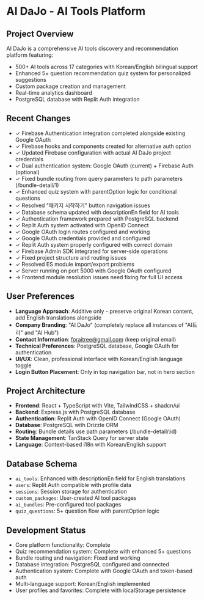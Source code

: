 # AI DaJo - AI Tools Platform

## Project Overview
AI DaJo is a comprehensive AI tools discovery and recommendation platform featuring:
- 500+ AI tools across 17 categories with Korean/English bilingual support
- Enhanced 5+ question recommendation quiz system for personalized suggestions
- Custom package creation and management
- Real-time analytics dashboard
- PostgreSQL database with Replit Auth integration

## Recent Changes
- ✓ Firebase Authentication integration completed alongside existing Google OAuth
- ✓ Firebase hooks and components created for alternative auth option
- ✓ Updated Firebase configuration with actual AI DaJo project credentials
- ✓ Dual authentication system: Google OAuth (current) + Firebase Auth (optional)
- ✓ Fixed bundle routing from query parameters to path parameters (/bundle-detail/1)
- ✓ Enhanced quiz system with parentOption logic for conditional questions
- ✓ Resolved "패키지 시작하기" button navigation issues
- ✓ Database schema updated with descriptionEn field for AI tools
- ✓ Authentication framework prepared with PostgreSQL backend
- ✓ Replit Auth system activated with OpenID Connect
- ✓ Google OAuth login routes configured and working
- ✓ Google OAuth credentials provided and configured
- ✓ Replit Auth system properly configured with correct domain
- ✓ Firebase Admin SDK integrated for server-side operations
- ✓ Fixed project structure and routing issues
- ✓ Resolved ES module import/export problems 
- ✓ Server running on port 5000 with Google OAuth configured
- → Frontend module resolution issues need fixing for full UI access

## User Preferences
- **Language Approach**: Additive only - preserve original Korean content, add English translations alongside
- **Company Branding**: "AI DaJo" (completely replace all instances of "AI트리" and "AI Hub")
- **Contact Information**: foraitree@gmail.com (keep original email)
- **Technical Preferences**: PostgreSQL database, Google OAuth for authentication
- **UI/UX**: Clean, professional interface with Korean/English language toggle
- **Login Button Placement**: Only in top navigation bar, not in hero section

## Project Architecture
- **Frontend**: React + TypeScript with Vite, TailwindCSS + shadcn/ui
- **Backend**: Express.js with PostgreSQL database
- **Authentication**: Replit Auth with OpenID Connect (Google OAuth)
- **Database**: PostgreSQL with Drizzle ORM
- **Routing**: Bundle details use path parameters (/bundle-detail/:id)
- **State Management**: TanStack Query for server state
- **Language**: Context-based i18n with Korean/English support

## Database Schema
- `ai_tools`: Enhanced with descriptionEn field for English translations
- `users`: Replit Auth compatible with profile data
- `sessions`: Session storage for authentication
- `custom_packages`: User-created AI tool packages
- `ai_bundles`: Pre-configured tool packages
- `quiz_questions`: 5+ question flow with parentOption logic

## Development Status
- Core platform functionality: Complete
- Quiz recommendation system: Complete with enhanced 5+ questions
- Bundle routing and navigation: Fixed and working
- Database integration: PostgreSQL configured and connected
- Authentication system: Complete with Google OAuth and token-based auth
- Multi-language support: Korean/English implemented
- User profiles and favorites: Complete with localStorage persistence